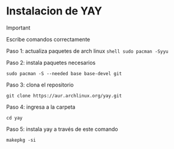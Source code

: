 # Instalacion de YAY

> [!IMPORTANT]
> Escribe comandos correctamente

Paso 1: actualiza paquetes de arch linux
```shell sudo pacman -Syyu```

Paso 2: instala paquetes necesarios
```shell
sudo pacman -S --needed base base-devel git
```

Paso 3: clona el repositorio
```shell
git clone https://aur.archlinux.org/yay.git
```

Paso 4: ingresa a la carpeta
```shell
cd yay
```

Paso 5: instala yay a través de este comando
```shell
makepkg -si
```
	
